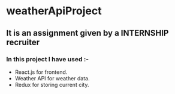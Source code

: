 # weatherApiProject
## It is an assignment given by a INTERNSHIP recruiter 
### In this project I have used :-
- React.js for frontend.
- Weather API for weather data.
- Redux for storing current city.

